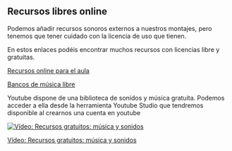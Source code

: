 ## Recursos libres online

Podemos añadir recursos sonoros externos a nuestros montajes, pero tenemos que tener cuidado con la licencia de uso que tienen.

En estos enlaces podéis encontrar muchos recursos con licencias libre y gratuitas.

[Recursos online para el aula](https://aonialearning.com/herramientas/recursos-digitales-aula-online/)

[Bancos de música libre](https://www.educaciontrespuntocero.com/recursos/bancos-de-musica-libre/)


Youtube dispone de una biblioteca de sonidos y música gratuita. Podemos acceder a ella desde la herramienta Youtube Studio que tendremos disponible al crearnos una cuenta en youtube

[![Vídeo: Recursos gratuitos: música y sonidos](https://img.youtube.com/vi/iaJROTHk0jQ/0.jpg)](https://youtu.be/iaJROTHk0jQ)

[Vídeo: Recursos gratuitos: música y sonidos](https://youtu.be/iaJROTHk0jQ)